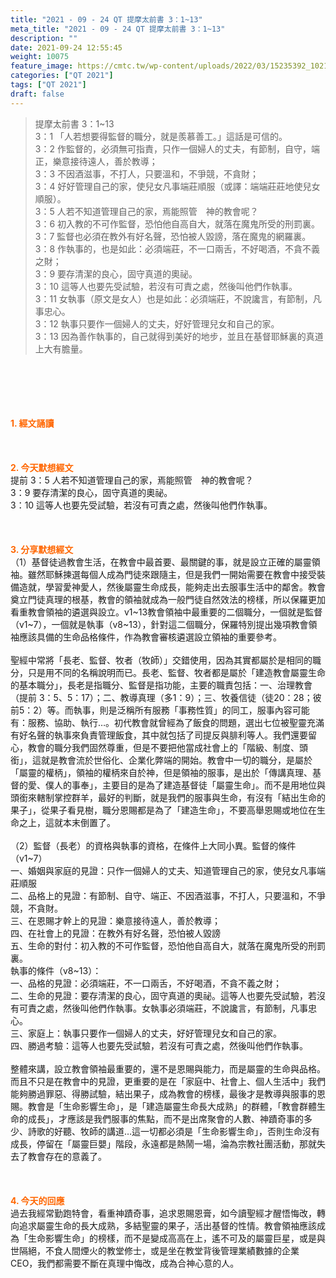 ```yaml
---
title: "2021 - 09 - 24 QT 提摩太前書 3：1~13"
meta_title: "2021 - 09 - 24 QT 提摩太前書 3：1~13"
description: ""
date: 2021-09-24 12:55:45
weight: 10075
feature_image: https://cmtc.tw/wp-content/uploads/2022/03/15235392_10211799862337740_180693556567566654_o-1.webp
categories: ["QT 2021"]
tags: ["QT 2021"]
draft: false
---
```


<blockquote>提摩太前書 3：1~13<br />
3：1 「人若想要得監督的職分，就是羨慕善工。」這話是可信的。<br />
3：2 作監督的，必須無可指責，只作一個婦人的丈夫，有節制，自守，端正，樂意接待遠人，善於教導；<br />
3：3 不因酒滋事，不打人，只要溫和，不爭競，不貪財；<br />
3：4 好好管理自己的家，使兒女凡事端莊順服（或譯：端端莊莊地使兒女順服）。<br />
3：5 人若不知道管理自己的家，焉能照管　神的教會呢？<br />
3：6 初入教的不可作監督，恐怕他自高自大，就落在魔鬼所受的刑罰裏。<br />
3：7 監督也必須在教外有好名聲，恐怕被人毀謗，落在魔鬼的網羅裏。<br />
3：8 作執事的，也是如此：必須端莊，不一口兩舌，不好喝酒，不貪不義之財；<br />
3：9 要存清潔的良心，固守真道的奧祕。<br />
3：10 這等人也要先受試驗，若沒有可責之處，然後叫他們作執事。<br />
3：11 女執事（原文是女人）也是如此：必須端莊，不說讒言，有節制，凡事忠心。<br />
3：12 執事只要作一個婦人的丈夫，好好管理兒女和自己的家。<br />
3：13 因為善作執事的，自己就得到美好的地步，並且在基督耶穌裏的真道上大有膽量。</blockquote><br />
&nbsp;<br />
<br />
&nbsp;<br />
<br />
<span style="color: #ff6600;"><strong>1. </strong><strong>經文誦讀</strong></span><br />
<br />
<span style="color: #ff6600;"><strong> </strong></span><br />
<br />
<span style="color: #ff6600;"><strong>2. 今天默想</strong><strong>經文<br />
</strong></span>提前 3：5 人若不知道管理自己的家，焉能照管　神的教會呢？<br />
3：9 要存清潔的良心，固守真道的奧祕。<br />
3：10 這等人也要先受試驗，若沒有可責之處，然後叫他們作執事。<br />
<br />
&nbsp;<br />
<br />
<span style="color: #ff6600;"><strong>3. 分享默想經文<br />
</strong></span>（1）基督徒過教會生活，在教會中最首要、最關鍵的事，就是設立正確的屬靈領袖。雖然耶穌揀選每個人成為門徒來跟隨主，但是我們一開始需要在教會中接受裝備造就，學習愛神愛人，然後屬靈生命成長，能夠走出去服事生活中的鄰舍。教會奠立門徒真理的根基，教會的領袖就成為一般門徒自然效法的榜樣，所以保羅更加看重教會領袖的遴選與設立。v1~13教會領袖中最重要的二個職分，一個就是監督（v1~7），一個就是執事（v8~13），針對這二個職分，保羅特別提出幾項教會領袖應該具備的生命品格條件，作為教會審核遴選設立領袖的重要參考。<br />
<br />
聖經中常將「長老、監督、牧者（牧師）」交錯使用，因為其實都屬於是相同的職分，只是用不同的名稱說明而已。長老、監督、牧者都是屬於「建造教會屬靈生命的基本職分」，長老是指職分、監督是指功能，主要的職責包括：一、治理教會（提前 3：5、5：17）；二、教導真理（多1：9）；三、牧養信徒（徒20：28；彼前5：2）等。而執事，則是泛稱所有服務「事務性質」的同工，服事內容可能有：服務、協助、執行…。初代教會就曾經為了飯食的問題，選出七位被聖靈充滿有好名聲的執事來負責管理飯食，其中就包括了司提反與腓利等人。我們還要留心，教會的職分我們固然尊重，但是不要把他當成社會上的「階級、制度、頭銜」，這就是教會流於世俗化、企業化弊端的開始。教會中一切的職分，是屬於「屬靈的權柄」，領袖的權柄來自於神，但是領袖的服事，是出於「傳講真理、基督的愛、僕人的事奉」，主要目的是為了建造基督徒「屬靈生命」。而不是用地位與頭銜來轄制掌控群羊，最好的判斷，就是我們的服事與生命，有沒有「結出生命的果子」，從果子看見樹，職分恩賜都是為了「建造生命」，不要高舉恩賜或地位在生命之上，這就本末倒置了。<br />
<br />
（2）監督（長老）的資格與執事的資格，在條件上大同小異。監督的條件（v1~7）<br />
一、婚姻與家庭的見證：只作一個婦人的丈夫、知道管理自己的家，使兒女凡事端莊順服<br />
二、品格上的見證：有節制、自守、端正、不因酒滋事，不打人，只要溫和，不爭競，不貪財。<br />
三、在恩賜才幹上的見證：樂意接待遠人，善於教導；<br />
四、在社會上的見證：在教外有好名聲，恐怕被人毀謗<br />
五、生命的對付：初入教的不可作監督，恐怕他自高自大，就落在魔鬼所受的刑罰裏。<br />
執事的條件（v8~13）：<br />
一、品格的見證：必須端莊，不一口兩舌，不好喝酒，不貪不義之財；<br />
二、生命的見證：要存清潔的良心，固守真道的奧祕。這等人也要先受試驗，若沒有可責之處，然後叫他們作執事。女執事必須端莊，不說讒言，有節制，凡事忠心。<br />
三、家庭上：執事只要作一個婦人的丈夫，好好管理兒女和自己的家。<br />
四、勝過考驗：這等人也要先受試驗，若沒有可責之處，然後叫他們作執事。<br />
<br />
整體來講，設立教會領袖最重要的，還不是恩賜與能力，而是屬靈的生命與品格。而且不只是在教會中的見證，更重要的是在「家庭中、社會上、個人生活中」我們能夠勝過罪惡、得勝試驗，結出果子，成為教會的榜樣，最後才是教導與服事的恩賜。教會是「生命影響生命」，是「建造屬靈生命長大成熟」的群體，「教會群體生命的成長」，才應該是我們服事的焦點，而不是出席聚會的人數、神蹟奇事的多少、詩歌的好聽、牧師的講道…這一切都必須是「生命影響生命」，否則生命沒有成長，停留在「屬靈巨嬰」階段，永遠都是熱鬧一場，淪為宗教社團活動，那就失去了教會存在的意義了。<br />
<br />
&nbsp;<br />
<br />
<span style="color: #ff6600;"><strong>4. 今天的回應<br />
</strong></span>過去我經常勤跑特會，看重神蹟奇事，追求恩賜恩膏，如今讀聖經才醒悟悔改，轉向追求屬靈生命的長大成熟，多結聖靈的果子，活出基督的性情。教會領袖應該成為「生命影響生命」的榜樣，而不是變成高高在上，遙不可及的屬靈巨星，或是與世隔絕，不食人間煙火的教堂修士，或是坐在教堂背後管理業績數據的企業CEO，我們都需要不斷在真理中悔改，成為合神心意的人。<br />
<br />
&nbsp;
        